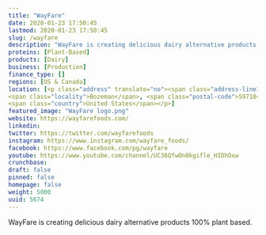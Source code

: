 ```yaml
---
title: "WayFare"
date: 2020-01-23 17:50:45
lastmod: 2020-01-23 17:50:45
slug: /wayfare
description: "WayFare is creating delicious dairy alternative products 100% plant based."
proteins: [Plant-Based]
products: [Dairy]
business: [Production]
finance_type: []
regions: [US & Canada]
location: [<p class="address" translate="no"><span class="address-line1">South 22nd Avenue</span><br>
<span class="locality">Bozeman</span>, <span class="postal-code">59718</span><br>
<span class="country">United States</span></p>]
featured_image: "WayFare logo.png"
website: https://wayfarefoods.com/
linkedin: 
twitter: https://twitter.com/wayfarefoods
instagram: https://www.instagram.com/wayfare_foods/
facebook: https://www.facebook.com/pg/wayfare
youtube: https://www.youtube.com/channel/UC36QfwOn0kgifle_HIDhOxw
crunchbase: 
draft: false
pinned: false
homepage: false
weight: 5000
uuid: 5674
---
```

WayFare is creating delicious dairy alternative products 100% plant based.
